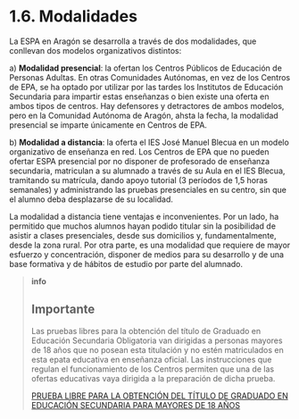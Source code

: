 
# 1.6. Modalidades

La ESPA en Aragón se desarrolla a través de dos modalidades, que conllevan dos modelos organizativos distintos:

a) **Modalidad presencial**: la ofertan los Centros Públicos de Educación de Personas Adultas. En otras Comunidades Autónomas, en vez de los Centros de EPA, se ha optado por utilizar por las tardes los Institutos de Educación Secundaria para impartir estas enseñanzas o bien existe una oferta en ambos tipos de centros. Hay defensores y detractores de ambos modelos, pero en la Comunidad Autónoma de Aragón, ahsta la fecha, la modalidad presencial se imparte únicamente en Centros de EPA.

b) **Modalidad a distancia**: la oferta el IES José Manuel Blecua en un modelo organizativo de enseñanza en red. Los Centros de EPA que no pueden ofertar ESPA presencial por no disponer de profesorado de enseñanza secundaria, matriculan a su alumnado a través de su Aula en el IES Blecua, tramitando su matrícula, dando apoyo tutorial (3 períodos de 1,5 horas semanales) y administrando las pruebas presenciales en su centro, sin que el alumno deba desplazarse de su localidad.

La modalidad a distancia tiene ventajas e inconvenientes. Por un lado, ha permitido que muchos alumnos hayan podido titular sin la posibilidad de asistir a clases presenciales, desde sus domicilios y, fundamentalmente, desde la zona rural. Por otra parte, es una modalidad que requiere de mayor esfuerzo y concentración, disponer de medios para su desarrollo y de una base formativa y de hábitos de estudio por parte del alumnado.

>**info**
>## Importante
>
>Las pruebas libres para la obtención del título de Graduado en Educación Secundaria Obligatoria van dirigidas a personas mayores de 18 años que no posean esta titulación y no estén matriculados en esta epata educativa en enseñanza oficial. Las instrucciones que regulan el funcionamiento de los Centros permiten que una de las ofertas educativas vaya dirigida a la preparación de dicha prueba.
>
>[PRUEBA LIBRE PARA LA OBTENCIÓN DEL TÍTULO DE GRADUADO EN EDUCACIÓN SECUNDARIA PARA MAYORES DE 18 AÑOS](http://www.educaragon.org/guiaeducativa/guia_educativa_permanente.asp?sepRuta=Sistema+Educativo%2F%3Ca+href%3D%27%2Feducacion%5Fno%5Funi%2Easp%27%3EEnse%F1anza+no+Universitaria%3C%2Fa%3E%2F&amp;guiaeducativa=&amp;strSeccion=PPI04&amp;titpadre=Educaci%F3n+permanente&amp;arrpadres=$Pruebas+libres+y+de+acceso+para+personas+adultas&amp;arrides=$1228&amp;arridesvin=$&amp;lngArbol=1229&amp;lngArbolvinculado)
